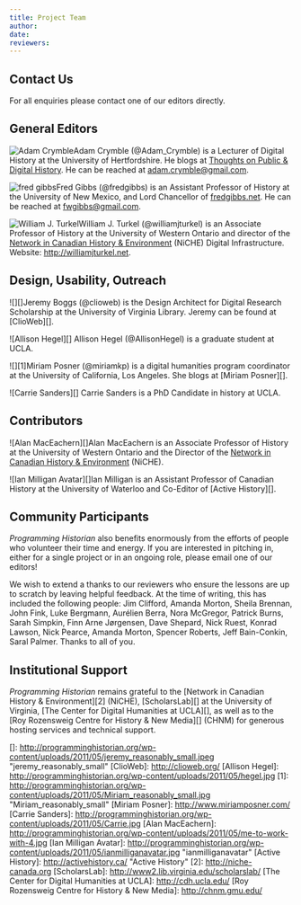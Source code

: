 ```yaml
---
title: Project Team
author: 
date: 
reviewers: 
---
```


Contact Us
----------

For all enquiries please contact one of our editors directly.

General Editors
---------------

![Adam Crymble][]Adam Crymble (@Adam\_Crymble) is a Lecturer of Digital
History at the University of Hertfordshire. He blogs at [Thoughts on
Public & Digital History][]. He can be reached at
adam.crymble@gmail.com.

![fred gibbs][]Fred Gibbs (@fredgibbs) is an Assistant Professor of
History at the University of New Mexico, and Lord Chancellor of
[fredgibbs.net][]. He can be reached at fwgibbs@gmail.com.

![William J. Turkel][]William J. Turkel (@williamjturkel) is an
Associate Professor of History at the University of Western Ontario and
director of the [Network in Canadian History & Environment][] (NiCHE)
Digital Infrastructure. Website: <http://williamjturkel.net>.

Design, Usability, Outreach
---------------------------

![][]Jeremy Boggs (@clioweb) is the Design Architect for Digital
Research Scholarship at the University of Virginia Library. Jeremy can
be found at [ClioWeb][].

![Allison Hegel][] Allison Hegel (@AllisonHegel) is a graduate student
at UCLA.

![][1]Miriam Posner (@miriamkp) is a digital humanities program
coordinator at the University of California, Los Angeles. She blogs at
[Miriam Posner][].

![Carrie Sanders][] Carrie Sanders is a PhD Candidate in history at
UCLA.

Contributors
------------

![Alan MacEachern][]Alan MacEachern is an Associate Professor of History
at the University of Western Ontario and the Director of the [Network in
Canadian History & Environment][] (NiCHE).

![Ian Milligan Avatar][]Ian Milligan is an Assistant Professor of
Canadian History at the University of Waterloo and Co-Editor of [Active
History][].

Community Participants
----------------------

*Programming Historian* also benefits enormously from the efforts of
people who volunteer their time and energy. If you are interested in
pitching in, either for a single project or in an ongoing role, please
email one of our editors!

We wish to extend a thanks to our reviewers who ensure the lessons are
up to scratch by leaving helpful feedback. At the time of writing, this
has included the following people: Jim Clifford, Amanda Morton, Sheila
Brennan, John Fink, Luke Bergmann, Aurélien Berra, Nora McGregor,
Patrick Burns, Sarah Simpkin, Finn Arne Jørgensen, Dave Shepard, Nick
Ruest, Konrad Lawson, Nick Pearce, Amanda Morton, Spencer Roberts, Jeff
Bain-Conkin, Saral Palmer. Thanks to all of you.

Institutional Support
---------------------

*Programming Historian* remains grateful to the [Network in Canadian
History & Environment][2] (NiCHE), [ScholarsLab][] at the University of
Virginia, [The Center for Digital Humanities at UCLA][], as well as to
the [Roy Rozensweig Centre for History & New Media][] (CHNM) for
generous hosting services and technical support.

  [Adam Crymble]: http://programminghistorian.org/wp-content/uploads/2011/05/Screen_shot_2011-01-21_at_09.29.07_reasonably_small.png
    "Adam Crymble avatar"
  [Thoughts on Public & Digital History]: http://adamcrymble.blogspot.co.uk/
  [fred gibbs]: http://programminghistorian.org/wp-content/uploads/2011/05/gibbs-150x150.jpg
    "gibbs"
  [fredgibbs.net]: http://fredgibbs.net
    "Fred Gibbs's Digital History Blog"
  [William J. Turkel]: http://programminghistorian.org/wp-content/uploads/2011/05/spoka-twitter_bigger.jpg
    "spoka-twitter_bigger"
  [Network in Canadian History & Environment]: http://niche-canada.org/
  []: http://programminghistorian.org/wp-content/uploads/2011/05/jeremy_reasonably_small.jpeg
    "jeremy_reasonably_small"
  [ClioWeb]: http://clioweb.org/
  [Allison Hegel]: http://programminghistorian.org/wp-content/uploads/2011/05/hegel.jpg
  [1]: http://programminghistorian.org/wp-content/uploads/2011/05/Miriam_reasonably_small.jpg
    "Miriam_reasonably_small"
  [Miriam Posner]: http://www.miriamposner.com/
  [Carrie Sanders]: http://programminghistorian.org/wp-content/uploads/2011/05/Carrie.jpg
  [Alan MacEachern]: http://programminghistorian.org/wp-content/uploads/2011/05/me-to-work-with-4.jpg
  [Ian Milligan Avatar]: http://programminghistorian.org/wp-content/uploads/2011/05/ianmilliganavatar.jpg
    "ianmilliganavatar"
  [Active History]: http://activehistory.ca/ "Active History"
  [2]: http://niche-canada.org
  [ScholarsLab]: http://www2.lib.virginia.edu/scholarslab/
  [The Center for Digital Humanities at UCLA]: http://cdh.ucla.edu/
  [Roy Rozensweig Centre for History & New Media]: http://chnm.gmu.edu/
